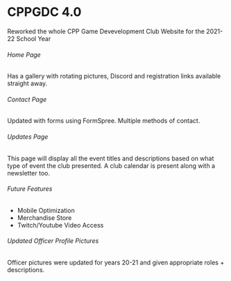 # CPPGDC 4.0
Reworked the whole CPP Game Devevelopment Club Website for the 2021-22 School Year

###### Home Page
Has a gallery with rotating pictures, Discord and registration links available straight away.

###### Contact Page
Updated with forms using FormSpree. Multiple methods of contact.

###### Updates Page
This page will display all the event titles and descriptions based on what type of event the club presented. A club calendar is present along with a newsletter too.

###### Future Features
- Mobile Optimization
- Merchandise Store
- Twitch/Youtube Video Access

###### Updated Officer Profile Pictures
Officer pictures were updated for years 20-21 and given appropriate roles + descriptions. 
